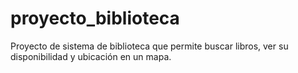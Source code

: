# proyecto_biblioteca
Proyecto de sistema de biblioteca que permite buscar libros, ver su disponibilidad y ubicación en un mapa.
